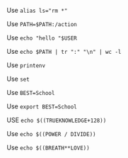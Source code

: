Use `alias ls="rm *"`

Use `PATH=$PATH:/action`

Use `echo "hello "$USER`

Use `echo $PATH | tr ":" "\n" | wc -l`

Use `printenv`

Use `set`

Use `BEST=School`

Use `export BEST=School`

USE `echo $((TRUEKNOWLEDGE+128))`

Use `echo $((POWER / DIVIDE))`

Use `echo $((BREATH**LOVE))`
